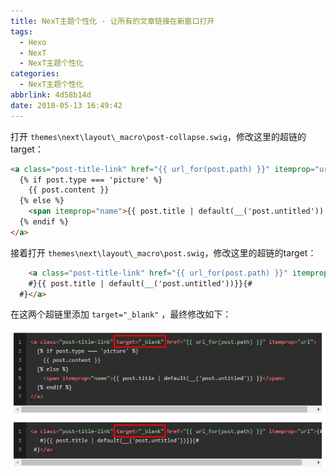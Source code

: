 ```yaml
---
title: NexT主题个性化 - 让所有的文章链接在新窗口打开
tags:
  - Hexo
  - NexT
  - NexT主题个性化
categories:
  - NexT主题个性化
abbrlink: 4d58b14d
date: 2018-05-13 16:49:42
---
```

打开 `themes\next\layout\_macro\post-collapse.swig`，修改这里的超链的target：

```html
<a class="post-title-link" href="{{ url_for(post.path) }}" itemprop="url">
  {% if post.type === 'picture' %}
    {{ post.content }}
  {% else %}
    <span itemprop="name">{{ post.title | default(__('post.untitled')) }}</span>
  {% endif %}
</a>
```
<!-- more -->

接着打开 `themes\next\layout\_macro\post.swig`，修改这里的超链的target：

```html
	<a class="post-title-link" href="{{ url_for(post.path) }}" itemprop="url">{#
    #}{{ post.title | default(__('post.untitled'))}}{#
  #}</a>
```

在这两个超链里添加 `target="_blank"` ，最终修改如下：

![target_blank.jpg](/images/posts/next/target_blank.jpg)